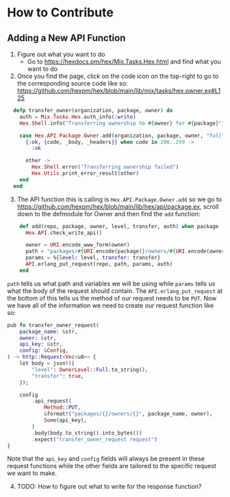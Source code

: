 # How to Contribute

## Adding a New API Function

1. Figure out what you want to do
    - Go to https://hexdocs.pm/hex/Mix.Tasks.Hex.html and find what you want to do
2. Once you find the page, click on the code icon on the top-right to go to the corresponding source code like so: https://github.com/hexpm/hex/blob/main/lib/mix/tasks/hex.owner.ex#L125
```elixir
  defp transfer_owner(organization, package, owner) do
    auth = Mix.Tasks.Hex.auth_info(:write)
    Hex.Shell.info("Transferring ownership to #{owner} for #{package}")

    case Hex.API.Package.Owner.add(organization, package, owner, "full", true, auth) do
      {:ok, {code, _body, _headers}} when code in 200..299 ->
        :ok

      other ->
        Hex.Shell.error("Transferring ownership failed")
        Hex.Utils.print_error_result(other)
    end
  end
```

3. The API function this is calling is `Hex.API.Package.Owner.add` so we go to https://github.com/hexpm/hex/blob/main/lib/hex/api/package.ex, scroll down to the defmodule for Owner and then find the `add` function:
```elixir
    def add(repo, package, owner, level, transfer, auth) when package != "" do
      Hex.API.check_write_api()

      owner = URI.encode_www_form(owner)
      path = "packages/#{URI.encode(package)}/owners/#{URI.encode(owner)}"
      params = %{level: level, transfer: transfer}
      API.erlang_put_request(repo, path, params, auth)
    end
```
`path` tells us what path and variables we will be using while `params` tells us what the body of the request should contain. The `API.erlang_put_request` at the bottom of this tells us the method of our request needs to be `PUT`. Now we have all of the information we need to create our request function like so:
```elixir
pub fn transfer_owner_request(
    package_name: &str,
    owner: &str,
    api_key: &str,
    config: &Config,
) -> http::Request<Vec<u8>> {
    let body = json!({
        "level": OwnerLevel::Full.to_string(),
        "transfer": true,
    });

    config
        .api_request(
            Method::PUT,
            &format!("packages/{}/owners/{}", package_name, owner),
            Some(api_key),
        )
        .body(body.to_string().into_bytes())
        .expect("transfer_owner_request request")
}
```
Note that the `api_key` and `config` fields will always be present in these request functions while the other fields are tailored to the specific request we want to make.

4. TODO: How to figure out what to write for the response function?